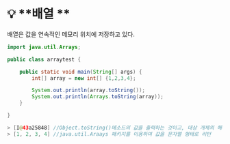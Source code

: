 # 💡 **배열 **

배열은 값을 연속적인 메모리 위치에 저장하고 있다.

```java
import java.util.Arrays;

public class arraytest {

	public static void main(String[] args) {
		int[] array = new int[] {1,2,3,4};

		System.out.println(array.toString());
		System.out.println(Arrays.toString(array));
	}

}

```

```java
> [I@43a25848] //Object.toString()메소드의 값을 출력하는 것이고, 대상 개체의 해쉬코드값을 출력한다
> [1, 2, 3, 4] //java.util.Araays 패키지를 이용하여 값을 문자열 형태로 리턴
```
